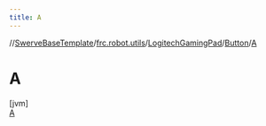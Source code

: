 ```yaml
---
title: A
---
```

//[SwerveBaseTemplate](../../../../../index.html)/[frc.robot.utils](../../../index.html)/[LogitechGamingPad](../../index.html)/[Button](../index.html)/[A](index.html)



# A



[jvm]\
[A](index.html)


